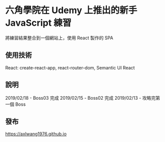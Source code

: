 # 六角學院在 Udemy 上推出的新手 JavaScript 練習

將練習結果整合到一個網站上，使用 React 製作的 SPA

## 使用技術

React: create-react-app, react-router-dom, Semantic UI React<br>

## 說明

2019/02/18 - Boss03 完成
2019/02/15 - Boss02 完成
2019/02/13 - 攻略完第一個 Boss

## 發布

https://axlwang1976.github.io
